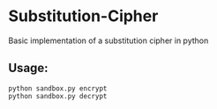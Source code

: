 # Substitution-Cipher
Basic implementation of a substitution cipher in python

## Usage:
<pre><code>python sandbox.py encrypt <keyword> <phrase>
python sandbox.py decrypt <keyword> <phrase></code></pre>
